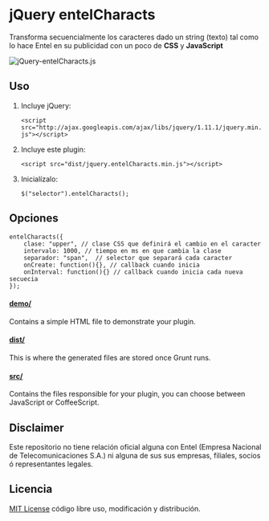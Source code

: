 # jQuery entelCharacts

Transforma secuencialmente los caracteres dado un string (texto) tal como lo hace Entel en su publicidad con un poco de **CSS** y **JavaScript**

![jQuery-entelCharacts.js](https://dl.dropboxusercontent.com/u/3522/vivirmejorconectados.gif)

## Uso

1. Incluye jQuery:

	`<script src="http://ajax.googleapis.com/ajax/libs/jquery/1.11.1/jquery.min.js"></script>`

2. Incluye este plugin:

	`<script src="dist/jquery.entelCharacts.min.js"></script>`

3. Inicialízalo:

	`$("selector").entelCharacts();`

## Opciones
	entelCharacts({
		clase: "upper", // clase CSS que definirá el cambio en el caracter
		intervalo: 1000, // tiempo en ms en que cambia la clase
    	separador: "span",  // selector que separará cada caracter
    	onCreate: function(){}, // callback cuando inicia
    	onInterval: function(){} // callback cuando inicia cada nueva secuecia
    });

#### [demo/](https://github.com/juanbrujo/jquery-entelCharacts/tree/master/demo)

Contains a simple HTML file to demonstrate your plugin.

#### [dist/](https://github.com/juanbrujo/jquery-entelCharacts/tree/master/dist)

This is where the generated files are stored once Grunt runs.

#### [src/](https://github.com/juanbrujo/jquery-entelCharacts/tree/master/src)

Contains the files responsible for your plugin, you can choose between JavaScript or CoffeeScript.


## Disclaimer

Este repositorio no tiene relación oficial alguna con Entel (Empresa Nacional de Telecomunicaciones S.A.) ni alguna de sus sus empresas, filiales, socios ó representantes legales. 

## Licencia

[MIT License](http://mit-license.org/) código libre uso, modificación y distribución.
